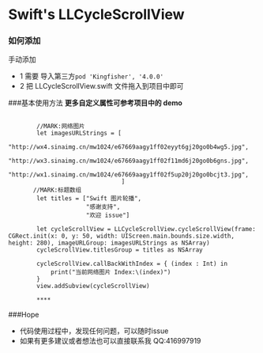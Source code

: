 # Swift's LLCycleScrollView



### 如何添加

手动添加

* 1 需要 导入第三方`pod 'Kingfisher', '4.0.0'`
* 2 把 LLCycleScrollView.swift 文件拖入到项目中即可

###基本使用方法
**更多自定义属性可参考项目中的 demo**

```

        //MARK:网络图片
        let imagesURLStrings = [
                                "http://wx4.sinaimg.cn/mw1024/e67669aagy1ff02eyyt6gj20go0b4wg5.jpg",
                                "http://wx3.sinaimg.cn/mw1024/e67669aagy1ff02f11md6j20go0b6gns.jpg",                                
                                "http://wx1.sinaimg.cn/mw1024/e67669aagy1ff02f5up20j20go0bcjt3.jpg",
                                ]
	   //MARK:标题数组
        let titles = ["Swift 图片轮播",
                      "感谢支持",
                      "欢迎 issue"]
                      
        let cycleScrollView = LLCycleScrollView.cycleScrollView(frame: CGRect.init(x: 0, y: 50, width: UIScreen.main.bounds.size.width, height: 280), imageURLGroup: imagesURLStrings as NSArray)
        cycleScrollView.titlesGroup = titles as NSArray
        
        cycleScrollView.callBackWithIndex = { (index : Int) in
            print("当前网络图片 Index:\(index)")
        }        
        view.addSubview(cycleScrollView)
        
        ****
```

###Hope

* 代码使用过程中，发现任何问题，可以随时issue
* 如果有更多建议或者想法也可以直接联系我 QQ:416997919

